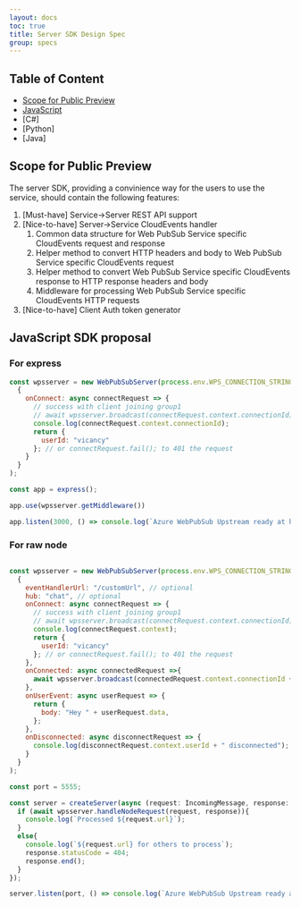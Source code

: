 ```yaml
---
layout: docs
toc: true
title: Server SDK Design Spec
group: specs
---
```


## Table of Content
- [Scope for Public Preview](#scope)
- [JavaScript](#js)
- [C#]
- [Python]
- [Java]

## Scope for Public Preview
<a name="scope"></a>

The server SDK, providing a convinience way for the users to use the service, should contain the following features:
1. [Must-have] Service->Server REST API support
1. [Nice-to-have] Server->Service CloudEvents handler
    1. Common data structure for Web PubSub Service specific CloudEvents request and response
    1. Helper method to convert HTTP headers and body to Web PubSub Service specific CloudEvents request
    1. Helper method to convert Web PubSub Service specific CloudEvents response to HTTP response headers and body
    1. Middleware for processing Web PubSub Service specific CloudEvents HTTP requests
1. [Nice-to-have] Client Auth token generator


## JavaScript SDK proposal
<a name="js"></a>
### For express
```js
const wpsserver = new WebPubSubServer(process.env.WPS_CONNECTION_STRING!,
  {
    onConnect: async connectRequest => {
      // success with client joining group1
      // await wpsserver.broadcast(connectRequest.context.connectionId);
      console.log(connectRequest.context.connectionId);
      return {
        userId: "vicancy"
      }; // or connectRequest.fail(); to 401 the request
    }
  }
);

const app = express();

app.use(wpsserver.getMiddleware())

app.listen(3000, () => console.log(`Azure WebPubSub Upstream ready at http://localhost:3000${wpsserver.eventHandlerUrl}`));
```

### For raw node
```js

const wpsserver = new WebPubSubServer(process.env.WPS_CONNECTION_STRING!,
  {
    eventHandlerUrl: "/customUrl", // optional
    hub: "chat", // optional
    onConnect: async connectRequest => {
      // success with client joining group1
      // await wpsserver.broadcast(connectRequest.context.connectionId);
      console.log(connectRequest.context);
      return {
        userId: "vicancy"
      }; // or connectRequest.fail(); to 401 the request
    },
    onConnected: async connectedRequest =>{
      await wpsserver.broadcast(connectedRequest.context.connectionId + " connected");
    },
    onUserEvent: async userRequest => {
      return {
        body: "Hey " + userRequest.data,
      };
    },
    onDisconnected: async disconnectRequest => {
      console.log(disconnectRequest.context.userId + " disconnected");
    }
  }
);

const port = 5555;

const server = createServer(async (request: IncomingMessage, response: ServerResponse) => {
  if (await wpsserver.handleNodeRequest(request, response)){
    console.log(`Processed ${request.url}`);
  }
  else{
    console.log(`${request.url} for others to process`);
    response.statusCode = 404;
    response.end();
  }
});

server.listen(port, () => console.log(`Azure WebPubSub Upstream ready at http://localhost:${port}${wpsserver.eventHandlerUrl}`));
```